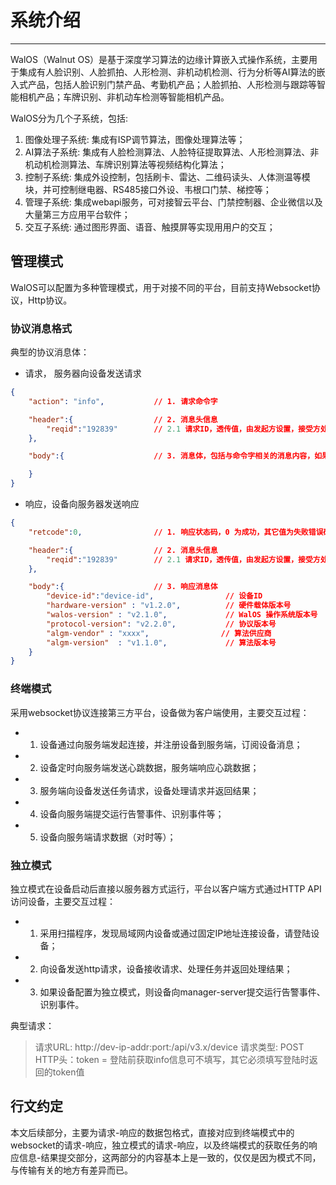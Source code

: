 # 系统介绍
---------

WalOS（Walnut OS）是基于深度学习算法的边缘计算嵌入式操作系统，主要用于集成有人脸识别、人脸抓拍、人形检测、非机动机检测、行为分析等AI算法的嵌入式产品，包括人脸识别门禁产品、考勤机产品；人脸抓拍、人形检测与跟踪等智能相机产品；车牌识别、非机动车检测等智能相机产品。

WalOS分为几个子系统，包括:

1. 图像处理子系统: 集成有ISP调节算法，图像处理算法等；
2. AI算法子系统: 集成有人脸检测算法、人脸特征提取算法、人形检测算法、非机动机检测算法、车牌识别算法等视频结构化算法；
3. 控制子系统: 集成外设控制，包括刷卡、雷达、二维码读头、人体测温等模块，并可控制继电器、RS485接口外设、韦根口门禁、梯控等；
4. 管理子系统: 集成webapi服务，可对接智云平台、门禁控制器、企业微信以及大量第三方应用平台软件；
5. 交互子系统: 通过图形界面、语音、触摸屏等实现用用户的交互； 

## 管理模式

WalOS可以配置为多种管理模式，用于对接不同的平台，目前支持Websocket协议，Http协议。

### 协议消息格式

典型的协议消息体：
- 请求， 服务器向设备发送请求

```json
{
    "action": "info",           // 1. 请求命令字

    "header":{                  // 2. 消息头信息
        "reqid":"192839"        // 2.1 请求ID，透传值，由发起方设置，接受方处理后连同消息一块返回。
    },

    "body":{                    // 3. 消息体，包括与命令字相关的消息内容，如果命令无消息内容则此项不存在

    }
}
```

- 响应，设备向服务器发送响应

```json
{
    "retcode":0,                // 1. 响应状态码，0 为成功，其它值为失败错误码，错误码见附录

    "header":{                  // 2. 消息头信息
        "reqid":"192839"        // 2.1 请求ID，透传值，由发起方设置，接受方处理后连同消息一块返回。
    },

    "body":{                    // 3. 响应消息体
        "device-id":"device-id",                // 设备ID
        "hardware-version" : "v1.2.0",          // 硬件载体版本号
        "walos-version" : "v2.1.0",             // WalOS 操作系统版本号
        "protocol-version": "v2.2.0",           // 协议版本号
        "algm-vendor" : "xxxx",                // 算法供应商
        "algm-version"  : "v1.1.0",             // 算法版本号
    }
}
```

### 终端模式

采用websocket协议连接第三方平台，设备做为客户端使用，主要交互过程：

- 1. 设备通过向服务端发起连接，并注册设备到服务端，订阅设备消息；
- 2. 设备定时向服务端发送心跳数据，服务端响应心跳数据；
- 3. 服务端向设备发送任务请求，设备处理请求并返回结果；
- 4. 设备向服务端提交运行告警事件、识别事件等；
- 5. 设备向服务端请求数据（对时等）；


### 独立模式

独立模式在设备启动后直接以服务器方式运行，平台以客户端方式通过HTTP API访问设备，主要交互过程：

- 1. 采用扫描程序，发现局域网内设备或通过固定IP地址连接设备，请登陆设备；
- 2. 向设备发送http请求，设备接收请求、处理任务并返回处理结果；
- 3. 如果设备配置为独立模式，则设备向manager-server提交运行告警事件、识别事件。

典型请求：

>请求URL: http://dev-ip-addr:port:/api/v3.x/device
>请求类型: POST
>HTTP头：token = 登陆前获取info信息可不填写，其它必须填写登陆时返回的token值

## 行文约定

本文后续部分，主要为请求-响应的数据包格式，直接对应到终端模式中的websocket的请求-响应，独立模式的请求-响应，以及终端模式的获取任务的响应信息-结果提交部分，这两部分的内容基本上是一致的，仅仅是因为模式不同，与传输有关的地方有差异而已。  

